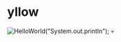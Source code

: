 # yllow
![HelloWorld("System.out.println"); :skull:](media1.tenor.com/m/owXjbaop6YQAAAAd/berserk-manga.gif)

